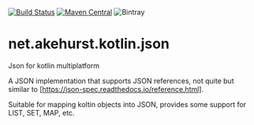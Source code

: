 [![Build Status](https://travis-ci.org/dhakehurst/net.akehurst.kotlin.json.svg?branch=master)](https://travis-ci.org/dhakehurst/net.akehurst.kotlin.json)
[![Maven Central](https://maven-badges.herokuapp.com/maven-central/net.akehurst.kotlin.json/json/badge.svg)](https://maven-badges.herokuapp.com/maven-central/net.akehurst.kotlin.json/json)
![Bintray](https://img.shields.io/bintray/v/dhakehurst/maven/net.akehurst.kotlin.json.svg)

# net.akehurst.kotlin.json

Json for kotlin multiplatform

A JSON implementation that supports JSON references, not quite but similar to [https://json-spec.readthedocs.io/reference.html].


Suitable for mapping koltin objects into JSON, provides some support for LIST, SET, MAP, etc.

